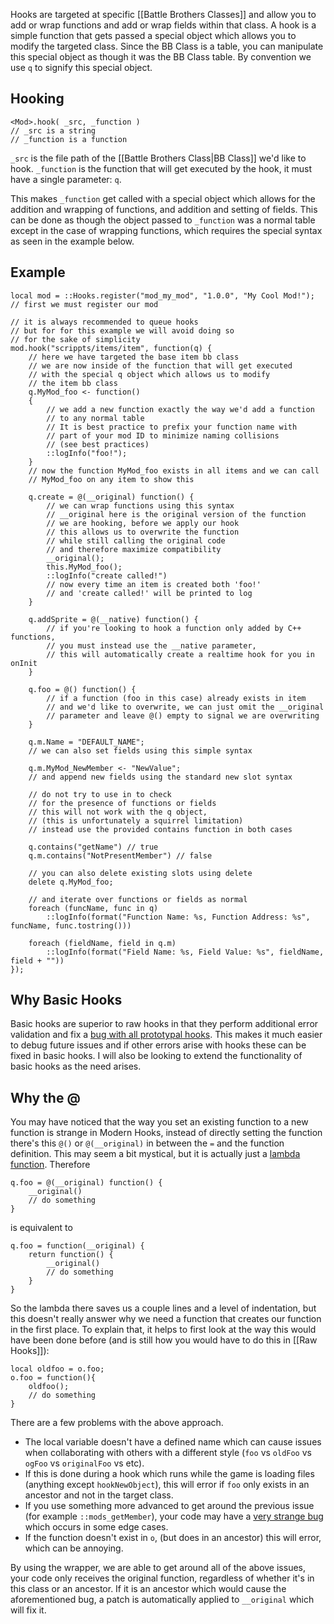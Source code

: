 Hooks are targeted at specific [[Battle Brothers Classes]] and allow you to add or wrap functions and add or wrap fields within that class. A hook is a simple function that gets passed a special object which allows you to modify the targeted class. Since the BB Class is a table, you can manipulate this special object as though it was the BB Class table. By convention we use `q` to signify this special object.

## Hooking
```squirrel
<Mod>.hook( _src, _function )
// _src is a string
// _function is a function
```
`_src` is the file path of the [[Battle Brothers Class|BB Class]] we'd like to hook.
`_function` is the function that will get executed by the hook, it must have a single parameter: `q`.

This makes `_function` get called with a special object which allows for the addition and wrapping of functions, and addition and setting of fields. This can be done as though the object passed to `_function` was a normal table except in the case of wrapping functions, which requires the special syntax as seen in the example below.

## Example
```squirrel
local mod = ::Hooks.register("mod_my_mod", "1.0.0", "My Cool Mod!");
// first we must register our mod

// it is always recommended to queue hooks
// but for for this example we will avoid doing so
// for the sake of simplicity
mod.hook("scrippts/items/item", function(q) {
	// here we have targeted the base item bb class
	// we are now inside of the function that will get executed
	// with the special q object which allows us to modify
	// the item bb class
	q.MyMod_foo <- function()
	{
		// we add a new function exactly the way we'd add a function
		// to any normal table
		// It is best practice to prefix your function name with
		// part of your mod ID to minimize naming collisions
		// (see best practices)
		::logInfo("foo!");
	}
	// now the function MyMod_foo exists in all items and we can call
	// MyMod_foo on any item to show this

	q.create = @(__original) function() {
		// we can wrap functions using this syntax
		// __original here is the original version of the function
		// we are hooking, before we apply our hook
		// this allows us to overwrite the function
		// while still calling the original code
		// and therefore maximize compatibility
		__original();
		this.MyMod_foo();
		::logInfo("create called!")
		// now every time an item is created both 'foo!'
		// and 'create called!' will be printed to log
	}

	q.addSprite = @(__native) function() {
		// if you're looking to hook a function only added by C++ functions,
		// you must instead use the __native parameter,
		// this will automatically create a realtime hook for you in onInit
	}

	q.foo = @() function() {
		// if a function (foo in this case) already exists in item
		// and we'd like to overwrite, we can just omit the __original
		// parameter and leave @() empty to signal we are overwriting
	}

	q.m.Name = "DEFAULT_NAME";
	// we can also set fields using this simple syntax
	
	q.m.MyMod_NewMember <- "NewValue";
	// and append new fields using the standard new slot syntax

	// do not try to use in to check
	// for the presence of functions or fields
	// this will not work with the q object,
	// (this is unfortunately a squirrel limitation)
	// instead use the provided contains function in both cases

	q.contains("getName") // true
	q.m.contains("NotPresentMember") // false

	// you can also delete existing slots using delete
	delete q.MyMod_foo;

	// and iterate over functions or fields as normal
	foreach (funcName, func in q)
		::logInfo(format("Function Name: %s, Function Address: %s", funcName, func.tostring()))

	foreach (fieldName, field in q.m)
		::logInfo(format("Field Name: %s, Field Value: %s", fieldName, field + ""))
});
```

## Why Basic Hooks
Basic hooks are superior to raw hooks in that they perform additional error validation and fix a [bug with all prototypal hooks](https://discord.com/channels/965324395851694140/1052648104815513670). This makes it much easier to debug future issues and if other errors arise with hooks these can be fixed in basic hooks. I will also be looking to extend the functionality of basic hooks as the need arises.

## Why the @
You may have noticed that the way you set an existing function to a new function is strange in Modern Hooks, instead of directly setting the function there's this `@()` or `@(__original)` in between the `=` and the function definition.
This may seem a bit mystical, but it is actually just a [lambda function](https://developer.electricimp.com/squirrel/squirrel-guide/functions#lambda-functions). Therefore 
```squirrel
q.foo = @(__original) function() {
	__original()
	// do something
}
```
is equivalent to
```squirrel
q.foo = function(__original) {
	return function() {
		__original()
		// do something
	}
}
```
So the lambda there saves us a couple lines and a level of indentation, but this doesn't really answer why we need a function that creates our function in the first place. To explain that, it helps to first look at the way this would have been done before (and is still how you would have to do this in [[Raw Hooks]]):
```squirrel
local oldfoo = o.foo;
o.foo = function(){
	oldfoo();
	// do something
}
```
There are a few problems with the above approach.
- The local variable doesn't have a defined name which can cause issues when collaborating with others with a different style (`foo` vs `oldFoo` vs `ogFoo` vs `originalFoo` vs etc).
 - If this is done during a hook which runs while the game is loading files (anything except `hookNewObject`), this will error if `foo` only exists in an ancestor and not in the target class.
 - If you use something more advanced to get around the previous issue (for example `::mods_getMember`), your code may have a [very strange bug](https://discord.com/channels/965324395851694140/1052648104815513670) which occurs in some edge cases.
 - If the function doesn't exist in `o`, (but does in an ancestor) this will error, which can be annoying.

By using the wrapper, we are able to get around all of the above issues, your code only receives the original function, regardless of whether it's in this class or an ancestor. If it is an ancestor which would cause the aforementioned bug, a patch is automatically applied to `__original` which will fix it.